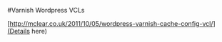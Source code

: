 #Varnish Wordpress VCLs 

[http://mclear.co.uk/2011/10/05/wordpress-varnish-cache-config-vcl/](Details here)
